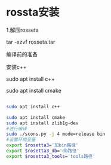 # rossta安装

1.解压rosseta

tar -xzvf rosseta.tar

编译前的准备

安装c++

sudo apt install c++

sudo apt install cmake

```bash

sudo apt install c++

sudo apt install cmake
sudo apt install zlib1g-dev
#进行编译
sudo ./scons.py -j 4 mode=release bin
#设置环境变量
export $rosetta3='加bin路径'
export $rosetta3_db='db路径'
export $rosetta3_tools='tools路径'
```

